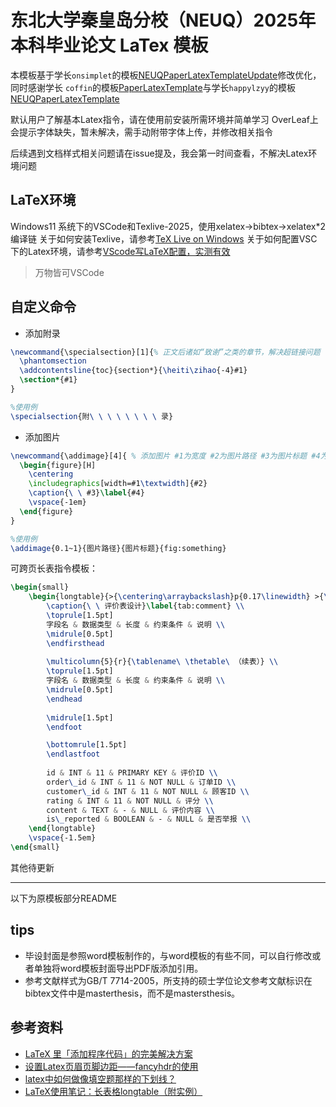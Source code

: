 # 东北大学秦皇岛分校（NEUQ）2025年本科毕业论文 LaTex 模板

本模板基于学长`onsimplet`的模板[NEUQPaperLatexTemplateUpdate](https://github.com/onsimplet/NEUQPaperLaTeXTemplateUpdate)修改优化，同时感谢学长 `coffin`的模板[PaperLatexTemplate](https://github.com/techflowing/PaperLaTexTemplate)与学长`happylzyy`的模板[NEUQPaperLatexTemplate](https://github.com/happylzyy/NEUQPaperLatexTemplate.git)

默认用户了解基本Latex指令，请在使用前安装所需环境并简单学习
OverLeaf上会提示字体缺失，暂未解决，需手动附带字体上传，并修改相关指令

后续遇到文档样式相关问题请在issue提及，我会第一时间查看，不解决Latex环境问题

## LaTeX环境

Windows11 系统下的VSCode和Texlive-2025，使用xelatex->bibtex->xelatex*2编译链
关于如何安装Texlive，请参考[TeX Live on Windows](https://tug.org/texlive/windows.html)
关于如何配置VSC下的Latex环境，请参考[VScode写LaTeX配置，实测有效](https://blog.csdn.net/BO_S__/article/details/136129261)
> 万物皆可VSCode

## 自定义命令

- 添加附录

```tex
\newcommand{\specialsection}[1]{% 正文后诸如“致谢”之类的章节，解决超链接问题
  \phantomsection
  \addcontentsline{toc}{section*}{\heiti\zihao{-4}#1}
  \section*{#1}
}

%使用例
\specialsection{附\ \ \ \ \ \ \ \ 录}


```

- 添加图片

```tex
\newcommand{\addimage}[4]{ % 添加图片 #1为宽度 #2为图片路径 #3为图片标题 #4为图片标签
  \begin{figure}[H]
    \centering
    \includegraphics[width=#1\textwidth]{#2}
    \caption{\ \ #3}\label{#4}
    \vspace{-1em}
  \end{figure}
}

%使用例
\addimage{0.1~1}{图片路径}{图片标题}{fig:something}

```

可跨页长表指令模板：

```tex
\begin{small}
    \begin{longtable}{>{\centering\arraybackslash}p{0.17\linewidth} >{\centering\arraybackslash}p{0.17\linewidth} >{\centering\arraybackslash}p{0.17\linewidth} >{\centering\arraybackslash}p{0.17\linewidth} >{\centering\arraybackslash}p{0.17\linewidth}}
        \caption{\ \ 评价表设计}\label{tab:comment} \\ 
        \toprule[1.5pt]
        字段名 & 数据类型 & 长度 & 约束条件 & 说明 \\ 
        \midrule[0.5pt]
        \endfirsthead
        
        \multicolumn{5}{r}{\tablename\ \thetable\ （续表）} \\ 
        \toprule[1.5pt]
        字段名 & 数据类型 & 长度 & 约束条件 & 说明 \\ 
        \midrule[0.5pt]
        \endhead
        
        \midrule[1.5pt]
        \endfoot

        \bottomrule[1.5pt]
        \endlastfoot
        
        id & INT & 11 & PRIMARY KEY & 评价ID \\ 
        order\_id & INT & 11 & NOT NULL & 订单ID \\ 
        customer\_id & INT & 11 & NOT NULL & 顾客ID \\ 
        rating & INT & 11 & NOT NULL & 评分 \\ 
        content & TEXT & - & NULL & 评价内容 \\ 
        is\_reported & BOOLEAN & - & NULL & 是否举报 \\ 
    \end{longtable}
    \vspace{-1.5em}
\end{small}
```

其他待更新

---
以下为原模板部分README

## tips

* 毕设封面是参照word模板制作的，与word模板的有些不同，可以自行修改或者单独将word模板封面导出PDF版添加引用。
* 参考文献样式为GB/T 7714-2005，所支持的硕士学位论文参考文献标识在bibtex文件中是masterthesis，而不是mastersthesis。

## 参考资料

* [LaTeX 里「添加程序代码」的完美解决方案](https://zhuanlan.zhihu.com/p/65441079)
* [设置Latex页眉页脚边距——fancyhdr的使用](https://blog.csdn.net/SStegosaurus/article/details/105013643)
* [latex中如何做像填空题那样的下划线？](https://www.zhihu.com/question/25259266?sort=created)
* [LaTeX使用笔记：长表格longtable（附实例）](http://sparkandshine.net/latex-use-notes-longtable-with-examples/)
